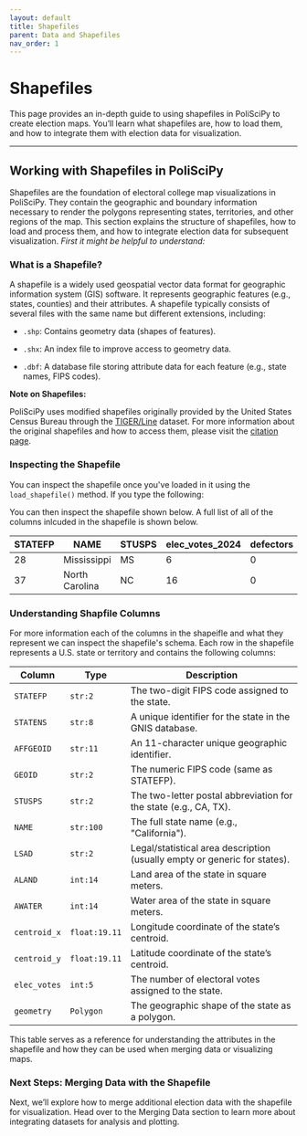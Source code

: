 ```yaml
---
layout: default
title: Shapefiles
parent: Data and Shapefiles
nav_order: 1
---
```


# Shapefiles

This page provides an in-depth guide to using shapefiles in PoliSciPy to create election maps. You’ll learn what shapefiles are, how to load them, and how to integrate them with election data for visualization.

---

## Working with Shapefiles in PoliSciPy

Shapefiles are the foundation of electoral college map visualizations in PoliSciPy. They contain the geographic and boundary information necessary to render the polygons representing states, territories, and other regions of the map. This section explains the structure of shapefiles, how to load and process them, and how to integrate election data for subsequent visualization. *First it might be helpful to understand:*

### What is a Shapefile?

A shapefile is a widely used geospatial vector data format for geographic information system (GIS) software. It represents geographic features (e.g., states, counties) and their attributes. A shapefile typically consists of several files with the same name but different extensions, including:

- `.shp`: Contains geometry data (shapes of features).

- `.shx`: An index file to improve access to geometry data.

- `.dbf`: A database file storing attribute data for each feature (e.g., state names, FIPS codes).

**Note on Shapefiles:**

PoliSciPy uses modified shapefiles originally provided by the United States Census Bureau through the [TIGER/Line](https://www.census.gov/geographies/mapping-files/time-series/geo/tiger-line-file.html) dataset. For more information about the original shapefiles and how to access them, please visit the [citation page](https://eolesinski.github.io/poliscipy/citation.html).


### Inspecting the Shapefile

You can inspect the shapefile once you've loaded in it using the `load_shapefile()` method. If you type the following:

You can then inspect the shapefile shown below. A full list of all of the columns inlcuded in the shapefile is shown below.

| STATEFP | NAME          | STUSPS | elec_votes_2024 | defectors  | defector_party | centroid_x | centroid_y | geometry       |
|---------|---------------|--------|-----------------|------------|----------------|------------|------------|----------------|
| 28      | Mississippi   | MS     | 6               | 0          | None           | -89.6652   | 32.7509    | MULTIPOLYGON   |
| 37      | North Carolina| NC     | 16              | 0          | None           | -79.3724   | 35.5415    | MULTIPOLYGON   |

### Understanding Shapfile Columns

For more information each of the columns in the shapeifle and what they represent we can inspect the shapefile's schema. Each row in the shapefile represents a U.S. state or territory and contains the following columns:

| Column      | Type          | Description |
|------------|--------------|-------------|
| `STATEFP`    | `str:2`        | The two-digit FIPS code assigned to the state. |
| `STATENS`    | `str:8`        | A unique identifier for the state in the GNIS database. |
| `AFFGEOID`   | `str:11`       | An 11-character unique geographic identifier. |
| `GEOID`      | `str:2`        | The numeric FIPS code (same as STATEFP). |
| `STUSPS`     | `str:2`        | The two-letter postal abbreviation for the state (e.g., CA, TX). |
| `NAME`       | `str:100`      | The full state name (e.g., "California"). |
| `LSAD`       | `str:2`        | Legal/statistical area description (usually empty or generic for states). |
| `ALAND`      | `int:14`       | Land area of the state in square meters. |
| `AWATER`     | `int:14`       | Water area of the state in square meters. |
| `centroid_x` | `float:19.11`  | Longitude coordinate of the state’s centroid. |
| `centroid_y` | `float:19.11`  | Latitude coordinate of the state’s centroid. |
| `elec_votes` | `int:5 `       | The number of electoral votes assigned to the state. |
| `geometry`   | `Polygon`      | The geographic shape of the state as a polygon. |

This table serves as a reference for understanding the attributes in the shapefile and how they can be used when merging data or visualizing maps.

### Next Steps: Merging Data with the Shapefile

Next, we’ll explore how to merge additional election data with the shapefile for visualization. Head over to the Merging Data section to learn more about integrating datasets for analysis and plotting.